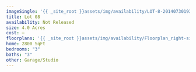 ```yaml
---
imageSingle: '{{ _site_root }}assets/img/availability/LOT-8-20140730193248.png'
title: Lot 08
availability: Not Released
size: 4.0 Acres
cost: —
floorplans: '{{ _site_root }}assets/img/availability/Floorplan_right-side-up-20140801131137.jpg'
home: 2800 SqFt
bedrooms: "3"
baths: "3"
other: Garage/Studio
---
```

